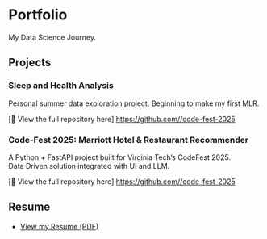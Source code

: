 # Portfolio  
My Data Science Journey.

## Projects

### Sleep and Health Analysis
Personal summer data exploration project. Beginning to make my first MLR. 

[🔗 View the full repository here] [https://github.com/<Cheyenne232025S>/code-fest-2025](https://github.com/Cheyenne232025S/Sleep-Health-Analysis/tree/main)

### Code-Fest 2025: Marriott Hotel & Restaurant Recommender
A Python + FastAPI project built for Virginia Tech’s CodeFest 2025. <br>
Data Driven solution integrated with UI and LLM.<br>


[🔗 View the full repository here] [https://github.com/<Cheyenne232025S>/code-fest-2025](https://github.com/Cheyenne232025S/code-fest-2025)

## Resume
- [View my Resume (PDF)](https://cheyenne232025s.github.io/Portfolio/resume.pdf)
    
